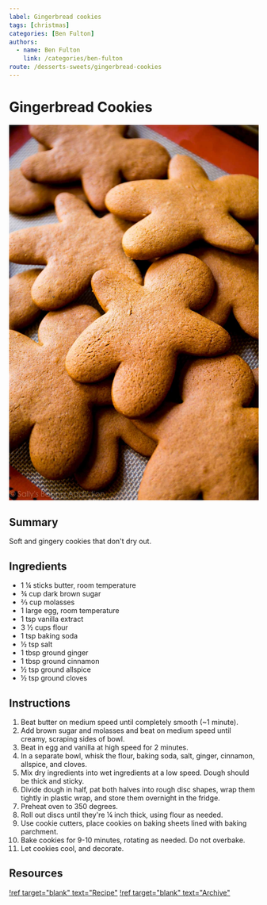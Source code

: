 ```yaml
---
label: Gingerbread cookies
tags: [christmas]
categories: [Ben Fulton]
authors:
  - name: Ben Fulton
    link: /categories/ben-fulton
route: /desserts-sweets/gingerbread-cookies
---
```


# Gingerbread Cookies
![](/static/banners/tmp/gingerbread-cookies.jpg)

## Summary
Soft and gingery cookies that don't dry out.

## Ingredients
- 1 ¼ sticks butter, room temperature
- ¾ cup dark brown sugar
- ⅔ cup molasses
- 1 large egg, room temperature
- 1 tsp vanilla extract
- 3 ½ cups flour
- 1 tsp baking soda
- ½ tsp salt
- 1 tbsp ground ginger
- 1 tbsp ground cinnamon
- ½ tsp ground allspice
- ½ tsp ground cloves

## Instructions
1. Beat butter on medium speed until completely smooth (~1 minute).
2. Add brown sugar and molasses and beat on medium speed until creamy, scraping sides of bowl.
3. Beat in egg and vanilla at high speed for 2 minutes.
4. In a separate bowl, whisk the flour, baking soda, salt, ginger, cinnamon, allspice, and cloves.
5. Mix dry ingredients into wet ingredients at a low speed. Dough should be thick and sticky.
6. Divide dough in half, pat both halves into rough disc shapes, wrap them tightly in plastic wrap, and store them overnight in the fridge.
7. Preheat oven to 350 degrees.
8. Roll out discs until they're ¼ inch thick, using flour as needed.
9. Use cookie cutters, place cookies on baking sheets lined with baking parchment.
10. Bake cookies for 9-10 minutes, rotating as needed. Do not overbake.
11. Let cookies cool, and decorate.

## Resources
[!ref target="blank" text="Recipe"](https://sallysbakingaddiction.com/best-gingerbread-cookies/)
[!ref target="blank" text="Archive"](https://archive.is/lrNra)
